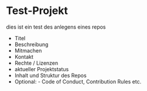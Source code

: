 # Test-Projekt
dies ist ein test des anlegens eines repos

* Titel
* Beschreibung
* Mitmachen
* Kontakt
* Rechte / Lizenzen
* aktueller Projektstatus
* Inhalt und Struktur des Repos
* Optional: - Code of Conduct, Contribution Rules etc.

